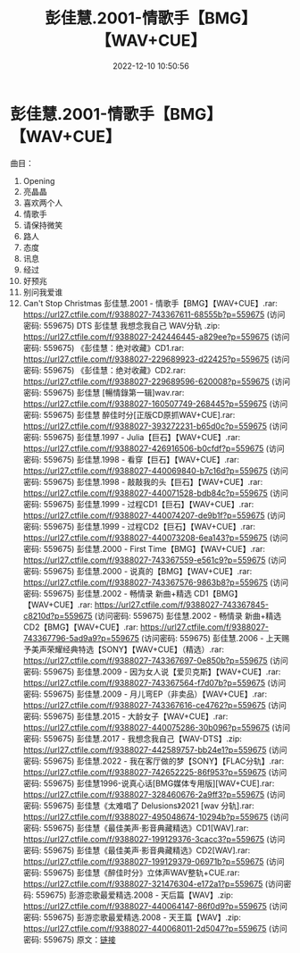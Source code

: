 ﻿---
title: 彭佳慧.2001-情歌手【BMG】【WAV+CUE】
date: 2022-12-10 10:50:56
categories: WAV车载音乐、镜像
tags: 华语中文
---
# 彭佳慧.2001-情歌手【BMG】【WAV+CUE】

曲目：
01. Opening
02. 亮晶晶
03. 喜欢两个人
04. 情歌手
05. 请保持微笑
06. 路人
07. 态度
08. 讯息
09. 经过
10. 好预兆
11. 别问我爱谁
12. Can't Stop Christmas
彭佳慧.2001 - 情歌手【BMG】【WAV+CUE】.rar: https://url27.ctfile.com/f/9388027-743367611-68555b?p=559675
(访问密码: 559675)
DTS 彭佳慧 我想念我自己 WAV分轨 .zip: https://url27.ctfile.com/f/9388027-242446445-a829ee?p=559675
(访问密码: 559675)
《彭佳慧：绝对收藏》CD1.rar: https://url27.ctfile.com/f/9388027-229689923-d22425?p=559675
(访问密码: 559675)
《彭佳慧：绝对收藏》CD2.rar: https://url27.ctfile.com/f/9388027-229689596-620008?p=559675
(访问密码: 559675)
彭佳慧 [暢情錄第一辑]wav.rar: https://url27.ctfile.com/f/9388027-160507749-268445?p=559675
(访问密码: 559675)
彭佳慧 醉佳时分[正版CD原抓WAV+CUE].rar: https://url27.ctfile.com/f/9388027-393272231-b65d0c?p=559675
(访问密码: 559675)
彭佳慧.1997 - Julia【巨石】【WAV+CUE】.rar: https://url27.ctfile.com/f/9388027-426916506-b0cfdf?p=559675
(访问密码: 559675)
彭佳慧.1998 - 看穿【巨石】【WAV+CUE】.rar: https://url27.ctfile.com/f/9388027-440069840-b7c16d?p=559675
(访问密码: 559675)
彭佳慧.1998 - 敲敲我的头【巨石】【WAV+CUE】.rar: https://url27.ctfile.com/f/9388027-440071528-bdb84c?p=559675
(访问密码: 559675)
彭佳慧.1999 - 过程CD1【巨石】【WAV+CUE】.rar: https://url27.ctfile.com/f/9388027-440074207-de9b1f?p=559675
(访问密码: 559675)
彭佳慧.1999 - 过程CD2【巨石】【WAV+CUE】.rar: https://url27.ctfile.com/f/9388027-440073208-6ea143?p=559675
(访问密码: 559675)
彭佳慧.2000 - First Time【BMG】【WAV+CUE】.rar: https://url27.ctfile.com/f/9388027-743367559-e561c9?p=559675
(访问密码: 559675)
彭佳慧.2000 - 说真的【BMG】【WAV+CUE】.rar: https://url27.ctfile.com/f/9388027-743367576-9863b8?p=559675
(访问密码: 559675)
彭佳慧.2002 - 畅情录 新曲+精选 CD1【BMG】【WAV+CUE】.rar: https://url27.ctfile.com/f/9388027-743367845-c8210d?p=559675
(访问密码: 559675)
彭佳慧.2002 - 畅情录 新曲+精选 CD2【BMG】【WAV+CUE】.rar: https://url27.ctfile.com/f/9388027-743367796-5ad9a9?p=559675
(访问密码: 559675)
彭佳慧.2006 - 上天赐予美声荣耀经典特选【SONY】【WAV+CUE】（精选）.rar: https://url27.ctfile.com/f/9388027-743367697-0e850b?p=559675
(访问密码: 559675)
彭佳慧.2009 - 因为女人说【爱贝克斯】【WAV+CUE】.rar: https://url27.ctfile.com/f/9388027-743367564-f7d07b?p=559675
(访问密码: 559675)
彭佳慧.2009 - 月儿弯EP（非卖品）【WAV+CUE】.rar: https://url27.ctfile.com/f/9388027-743367616-ce4762?p=559675
(访问密码: 559675)
彭佳慧.2015 - 大龄女子【WAV+CUE】.rar: https://url27.ctfile.com/f/9388027-440075286-30b096?p=559675
(访问密码: 559675)
彭佳慧.2017 - 我想念我自己【WAV-DTS】.zip: https://url27.ctfile.com/f/9388027-442589757-bb24e1?p=559675
(访问密码: 559675)
彭佳慧.2022 - 我在客厅做的梦【SONY】【FLAC分轨】.rar: https://url27.ctfile.com/f/9388027-742652225-86f953?p=559675
(访问密码: 559675)
彭佳慧1996-说真心话[BMG媒体专用版][WAV+CUE].rar: https://url27.ctfile.com/f/9388027-328460676-2a9ff3?p=559675
(访问密码: 559675)
彭佳慧《太难唱了 Delusions》2021 [wav 分轨].rar: https://url27.ctfile.com/f/9388027-495048674-10294b?p=559675
(访问密码: 559675)
彭佳慧《最佳美声·影音典藏精选》CD1[WAV].rar: https://url27.ctfile.com/f/9388027-199129376-3cacc3?p=559675
(访问密码: 559675)
彭佳慧《最佳美声·影音典藏精选》CD2[WAV].rar: https://url27.ctfile.com/f/9388027-199129379-06971b?p=559675
(访问密码: 559675)
彭佳慧《醉佳时分》立体声WAV整轨+CUE.rar: https://url27.ctfile.com/f/9388027-321476304-e172a1?p=559675
(访问密码: 559675)
彭游恋歌最爱精选.2008 - 天后篇【WAV】.zip: https://url27.ctfile.com/f/9388027-440064147-86f0d9?p=559675
(访问密码: 559675)
彭游恋歌最爱精选.2008 - 天王篇【WAV】.zip: https://url27.ctfile.com/f/9388027-440068011-2d5047?p=559675
(访问密码: 559675)
原文：[链接](https://blog.sina.com.cn/s/blog_1647c7e76010310j9.html)